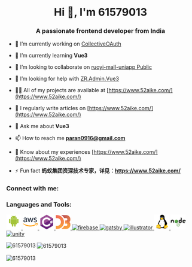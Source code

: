 <h1 align="center">Hi 👋, I'm 61579013</h1>
<h3 align="center">A passionate frontend developer from India</h3>

- 🔭 I’m currently working on [CollectiveOAuth](https://github.com/61579013/CollectiveOAuth)

- 🌱 I’m currently learning **Vue3**

- 👯 I’m looking to collaborate on [ruoyi-mall-uniapp Public](https://github.com/61579013/ruoyi-mall-uniapp)

- 🤝 I’m looking for help with [ZR.Admin.Vue3](https://github.com/61579013/ZR.Admin.Vue3)

- 👨‍💻 All of my projects are available at [https://www.52aike.com/](https://www.52aike.com/)

- 📝 I regularly write articles on [https://www.52aike.com/](https://www.52aike.com/)

- 💬 Ask me about **Vue3**

- 📫 How to reach me **paran0916@gmail.com**

- 📄 Know about my experiences [https://www.52aike.com/](https://www.52aike.com/)

- ⚡ Fun fact **蚂蚁集团资深技术专家，详见：https://www.52aike.com/**

<h3 align="left">Connect with me:</h3>
<p align="left">
</p>

<h3 align="left">Languages and Tools:</h3>
<p align="left"> <a href="https://developer.android.com" target="_blank" rel="noreferrer"> <img src="https://raw.githubusercontent.com/devicons/devicon/master/icons/android/android-original-wordmark.svg" alt="android" width="40" height="40"/> </a> <a href="https://aws.amazon.com" target="_blank" rel="noreferrer"> <img src="https://raw.githubusercontent.com/devicons/devicon/master/icons/amazonwebservices/amazonwebservices-original-wordmark.svg" alt="aws" width="40" height="40"/> </a> <a href="https://www.w3schools.com/cs/" target="_blank" rel="noreferrer"> <img src="https://raw.githubusercontent.com/devicons/devicon/master/icons/csharp/csharp-original.svg" alt="csharp" width="40" height="40"/> </a> <a href="https://d3js.org/" target="_blank" rel="noreferrer"> <img src="https://raw.githubusercontent.com/devicons/devicon/master/icons/d3js/d3js-original.svg" alt="d3js" width="40" height="40"/> </a> <a href="https://firebase.google.com/" target="_blank" rel="noreferrer"> <img src="https://www.vectorlogo.zone/logos/firebase/firebase-icon.svg" alt="firebase" width="40" height="40"/> </a> <a href="https://www.gatsbyjs.com/" target="_blank" rel="noreferrer"> <img src="https://www.vectorlogo.zone/logos/gatsbyjs/gatsbyjs-icon.svg" alt="gatsby" width="40" height="40"/> </a> <a href="https://www.adobe.com/in/products/illustrator.html" target="_blank" rel="noreferrer"> <img src="https://www.vectorlogo.zone/logos/adobe_illustrator/adobe_illustrator-icon.svg" alt="illustrator" width="40" height="40"/> </a> <a href="https://www.linux.org/" target="_blank" rel="noreferrer"> <img src="https://raw.githubusercontent.com/devicons/devicon/master/icons/linux/linux-original.svg" alt="linux" width="40" height="40"/> </a> <a href="https://nodejs.org" target="_blank" rel="noreferrer"> <img src="https://raw.githubusercontent.com/devicons/devicon/master/icons/nodejs/nodejs-original-wordmark.svg" alt="nodejs" width="40" height="40"/> </a> <a href="https://unity.com/" target="_blank" rel="noreferrer"> <img src="https://www.vectorlogo.zone/logos/unity3d/unity3d-icon.svg" alt="unity" width="40" height="40"/> </a> </p>

<p><img align="left" src="https://github-readme-stats.vercel.app/api/top-langs?username=61579013&show_icons=true&locale=en&layout=compact" alt="61579013" /></p>

<p>&nbsp;<img align="center" src="https://github-readme-stats.vercel.app/api?username=61579013&show_icons=true&locale=en" alt="61579013" /></p>

<p><img align="center" src="https://github-readme-streak-stats.herokuapp.com/?user=61579013&" alt="61579013" /></p>
